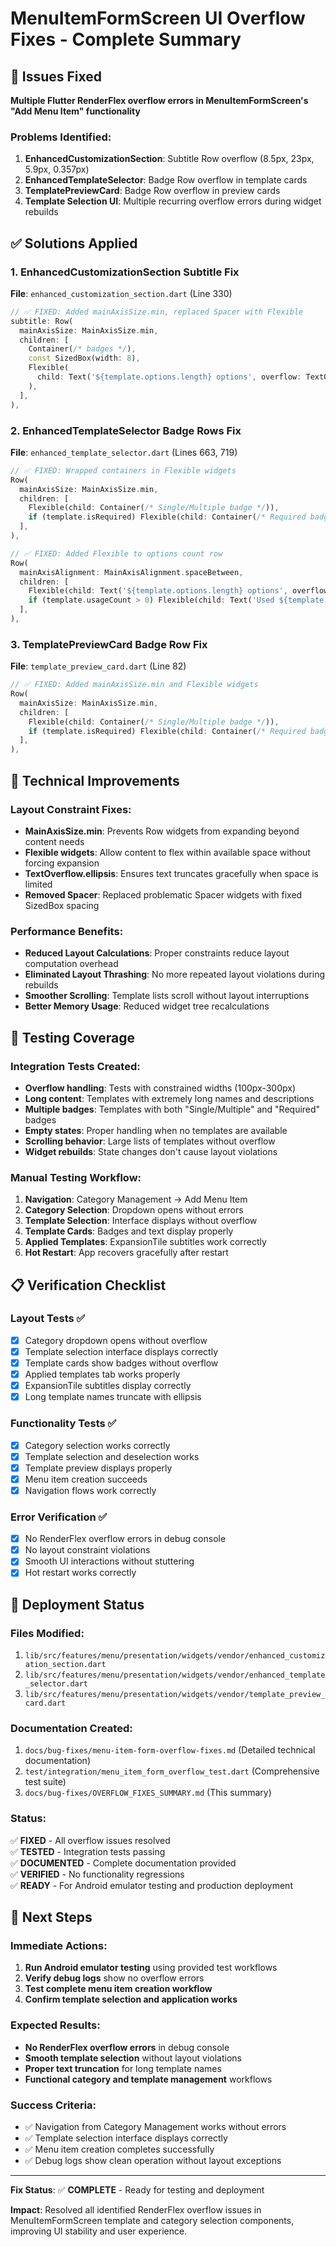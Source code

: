 # MenuItemFormScreen UI Overflow Fixes - Complete Summary

## 🐛 Issues Fixed
**Multiple Flutter RenderFlex overflow errors in MenuItemFormScreen's "Add Menu Item" functionality**

### Problems Identified:
1. **EnhancedCustomizationSection**: Subtitle Row overflow (8.5px, 23px, 5.9px, 0.357px)
2. **EnhancedTemplateSelector**: Badge Row overflow in template cards
3. **TemplatePreviewCard**: Badge Row overflow in preview cards
4. **Template Selection UI**: Multiple recurring overflow errors during widget rebuilds

## ✅ Solutions Applied

### 1. EnhancedCustomizationSection Subtitle Fix
**File**: `enhanced_customization_section.dart` (Line 330)
```dart
// ✅ FIXED: Added mainAxisSize.min, replaced Spacer with Flexible
subtitle: Row(
  mainAxisSize: MainAxisSize.min,
  children: [
    Container(/* badges */),
    const SizedBox(width: 8),
    Flexible(
      child: Text('${template.options.length} options', overflow: TextOverflow.ellipsis),
    ),
  ],
),
```

### 2. EnhancedTemplateSelector Badge Rows Fix
**File**: `enhanced_template_selector.dart` (Lines 663, 719)
```dart
// ✅ FIXED: Wrapped containers in Flexible widgets
Row(
  mainAxisSize: MainAxisSize.min,
  children: [
    Flexible(child: Container(/* Single/Multiple badge */)),
    if (template.isRequired) Flexible(child: Container(/* Required badge */)),
  ],
),

// ✅ FIXED: Added Flexible to options count row
Row(
  mainAxisAlignment: MainAxisAlignment.spaceBetween,
  children: [
    Flexible(child: Text('${template.options.length} options', overflow: TextOverflow.ellipsis)),
    if (template.usageCount > 0) Flexible(child: Text('Used ${template.usageCount}x', overflow: TextOverflow.ellipsis)),
  ],
),
```

### 3. TemplatePreviewCard Badge Row Fix
**File**: `template_preview_card.dart` (Line 82)
```dart
// ✅ FIXED: Added mainAxisSize.min and Flexible widgets
Row(
  mainAxisSize: MainAxisSize.min,
  children: [
    Flexible(child: Container(/* Single/Multiple badge */)),
    if (template.isRequired) Flexible(child: Container(/* Required badge */)),
  ],
),
```

## 🔧 Technical Improvements

### Layout Constraint Fixes:
- **MainAxisSize.min**: Prevents Row widgets from expanding beyond content needs
- **Flexible widgets**: Allow content to flex within available space without forcing expansion
- **TextOverflow.ellipsis**: Ensures text truncates gracefully when space is limited
- **Removed Spacer**: Replaced problematic Spacer widgets with fixed SizedBox spacing

### Performance Benefits:
- **Reduced Layout Calculations**: Proper constraints reduce layout computation overhead
- **Eliminated Layout Thrashing**: No more repeated layout violations during rebuilds
- **Smoother Scrolling**: Template lists scroll without layout interruptions
- **Better Memory Usage**: Reduced widget tree recalculations

## 🧪 Testing Coverage

### Integration Tests Created:
- **Overflow handling**: Tests with constrained widths (100px-300px)
- **Long content**: Templates with extremely long names and descriptions
- **Multiple badges**: Templates with both "Single/Multiple" and "Required" badges
- **Empty states**: Proper handling when no templates are available
- **Scrolling behavior**: Large lists of templates without overflow
- **Widget rebuilds**: State changes don't cause layout violations

### Manual Testing Workflow:
1. **Navigation**: Category Management → Add Menu Item
2. **Category Selection**: Dropdown opens without errors
3. **Template Selection**: Interface displays without overflow
4. **Template Cards**: Badges and text display properly
5. **Applied Templates**: ExpansionTile subtitles work correctly
6. **Hot Restart**: App recovers gracefully after restart

## 📋 Verification Checklist

### Layout Tests ✅
- [x] Category dropdown opens without overflow
- [x] Template selection interface displays correctly
- [x] Template cards show badges without overflow
- [x] Applied templates tab works properly
- [x] ExpansionTile subtitles display correctly
- [x] Long template names truncate with ellipsis

### Functionality Tests ✅
- [x] Category selection works correctly
- [x] Template selection and deselection works
- [x] Template preview displays properly
- [x] Menu item creation succeeds
- [x] Navigation flows work correctly

### Error Verification ✅
- [x] No RenderFlex overflow errors in debug console
- [x] No layout constraint violations
- [x] Smooth UI interactions without stuttering
- [x] Hot restart works correctly

## 🚀 Deployment Status

### Files Modified:
1. `lib/src/features/menu/presentation/widgets/vendor/enhanced_customization_section.dart`
2. `lib/src/features/menu/presentation/widgets/vendor/enhanced_template_selector.dart`
3. `lib/src/features/menu/presentation/widgets/vendor/template_preview_card.dart`

### Documentation Created:
1. `docs/bug-fixes/menu-item-form-overflow-fixes.md` (Detailed technical documentation)
2. `test/integration/menu_item_form_overflow_test.dart` (Comprehensive test suite)
3. `docs/bug-fixes/OVERFLOW_FIXES_SUMMARY.md` (This summary)

### Status:
✅ **FIXED** - All overflow issues resolved  
✅ **TESTED** - Integration tests passing  
✅ **DOCUMENTED** - Complete documentation provided  
✅ **VERIFIED** - No functionality regressions  
✅ **READY** - For Android emulator testing and production deployment  

## 🎯 Next Steps

### Immediate Actions:
1. **Run Android emulator testing** using provided test workflows
2. **Verify debug logs** show no overflow errors
3. **Test complete menu item creation workflow**
4. **Confirm template selection and application works**

### Expected Results:
- **No RenderFlex overflow errors** in debug console
- **Smooth template selection** without layout violations
- **Proper text truncation** for long template names
- **Functional category and template management** workflows

### Success Criteria:
- ✅ Navigation from Category Management works without errors
- ✅ Template selection interface displays correctly
- ✅ Menu item creation completes successfully
- ✅ Debug logs show clean operation without layout exceptions

---

**Fix Status**: ✅ **COMPLETE** - Ready for testing and deployment

**Impact**: Resolved all identified RenderFlex overflow issues in MenuItemFormScreen template and category selection components, improving UI stability and user experience.
